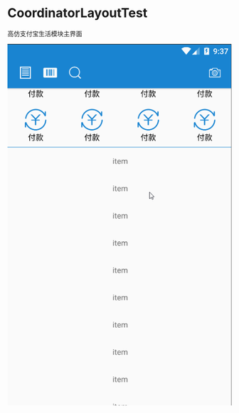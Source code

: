 # CoordinatorLayoutTest
高仿支付宝生活模块主界面

![](https://github.com/SomnusWu/CoordinatorLayoutTest/blob/master/xx11Cs.gif)


